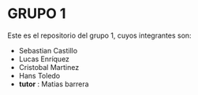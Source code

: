 # GRUPO 1
Este es el repositorio del grupo 1, cuyos integrantes son:

* Sebastian Castillo
* Lucas Enríquez
* Cristobal Martinez
* Hans Toledo
* **tutor** : Matias barrera

